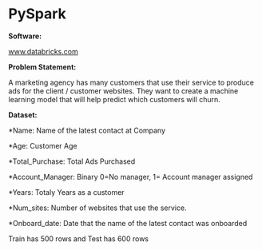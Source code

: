 # PySpark

**Software:**

www.databricks.com


**Problem Statement:**

A marketing agency has many customers that use their service to produce ads for the client / customer websites. They want to create a machine learning model that will help predict which customers will churn. 


**Dataset:**

*Name: Name of the latest contact at Company

*Age: Customer Age

*Total_Purchase: Total Ads Purchased

*Account_Manager: Binary 0=No manager, 1= Account manager assigned

*Years: Totaly Years as a customer

*Num_sites: Number of websites that use the service.

*Onboard_date: Date that the name of the latest contact was onboarded


Train has 500 rows and Test has 600 rows 
